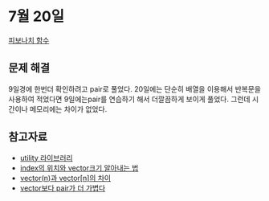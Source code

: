 # 7월 20일

[피보나치 함수](https://www.acmicpc.net/problem/1003)

## 문제 해결
9일경에 한번더 확인하려고 pair로 풀었다. 20일에는 단순히 배열을 이용해서 반복문을 사용하여 적었다면 9일에는pair를 연습하기 해서 더깔끔하게 보이게 풀었다. 그런데 시간이나 메모리에는 차이가 없었다.

## 참고자료
+ [utility 라이브러리](https://modoocode.com/299)
+ [index의 위치와 vector크기 알아내는 법](https://swblossom.tistory.com/26)
+ [vector(n)과 vector[n]의 차이](https://astrid-dm.tistory.com/164)
+ [vector보다 pair가 더 가볍다](https://www.acmicpc.net/board/view/76091)
